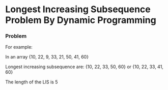 # Longest Increasing Subsequence Problem By Dynamic Programming

### Problem

For example:

In an array {10, 22, 9, 33, 21, 50, 41, 60}

Longest increasing subsequence are: {10, 22, 33, 50, 60} or {10, 22, 33, 41, 60}

The length of the LIS is 5